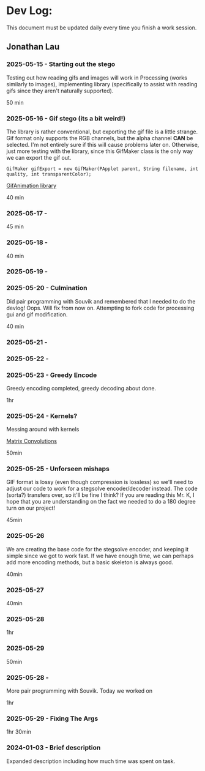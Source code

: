 # Dev Log:

This document must be updated daily every time you finish a work session.

## Jonathan Lau 

### 2025-05-15 - Starting out the stego
Testing out how reading gifs and images will work in Processing (works similarly to images), implementing library (specifically to assist with reading gifs since they aren't naturally supported).

50 min

### 2025-05-16 - Gif stego (its a bit weird!)
The library is rather conventional, but exporting the gif file is a little strange. Gif format only supports the RGB channels, but the alpha channel **CAN** be selected. I'm not entirely sure if this will cause problems later on. Otherwise, just more testing with the library, since this GifMaker class is the only way we can export the gif out.

```
GifMaker gifExport = new GifMaker(PApplet parent, String filename, int quality, int transparentColor);
```

[GifAnimation library](https://github.com/extrapixel/gif-animation)

40 min

### 2025-05-17 - 

45 min

### 2025-05-18 - 

40 min

### 2025-05-19 -

### 2025-05-20 - Culmination
Did pair programming with Souvik and remembered that I needed to do the devlog! Oops. Will fix from now on. Attempting to fork code for processing gui and gif modification. 

40 min

### 2025-05-21 -

### 2025-05-22 - 

### 2025-05-23 - Greedy Encode
Greedy encoding completed, greedy decoding about done.

1hr

### 2025-05-24 - Kernels?
Messing around with kernels 

[Matrix Convolutions](https://docs.gimp.org/2.8/en/plug-in-convmatrix.html)

50min

### 2025-05-25 - Unforseen mishaps
GIF format is lossy (even though compression is lossless) so we'll need to adjust our code to work for a stegsolve encoder/decoder instead. The code (sorta?) transfers over, so it'll be fine I think? If you are reading this Mr. K, I hope that you are understanding on the fact we needed to do a 180 degree turn on our project!

45min

### 2025-05-26
  We are creating the base code for the stegsolve encoder, and keeping it simple since we got to work fast. If we have enough time, we can perhaps add more encoding methods, but a basic skeleton is always good. 
  
40min
  
### 2025-05-27


40min

### 2025-05-28


1hr

### 2025-05-29


50min

### 2025-05-28 -
More pair programming with Souvik. Today we worked on

1hr

### 2025-05-29 - Fixing The Args


1hr 30min

### 2024-01-03 - Brief description
Expanded description including how much time was spent on task.
